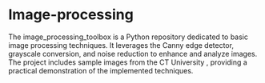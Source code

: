 # Image-processing
The image_processing_toolbox is a Python repository dedicated to basic image processing techniques. It leverages the Canny edge detector, grayscale conversion, and noise reduction to enhance and analyze images. The project includes sample images from the CT University , providing a practical demonstration of the implemented techniques.
